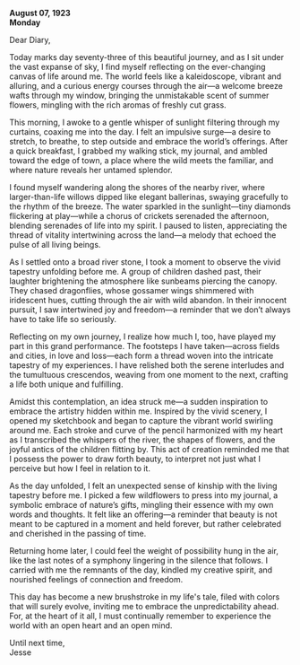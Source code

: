 
**August 07, 1923**  
**Monday**  

Dear Diary,

Today marks day seventy-three of this beautiful journey, and as I sit under the vast expanse of sky, I find myself reflecting on the ever-changing canvas of life around me. The world feels like a kaleidoscope, vibrant and alluring, and a curious energy courses through the air—a welcome breeze wafts through my window, bringing the unmistakable scent of summer flowers, mingling with the rich aromas of freshly cut grass.

This morning, I awoke to a gentle whisper of sunlight filtering through my curtains, coaxing me into the day. I felt an impulsive surge—a desire to stretch, to breathe, to step outside and embrace the world’s offerings. After a quick breakfast, I grabbed my walking stick, my journal, and ambled toward the edge of town, a place where the wild meets the familiar, and where nature reveals her untamed splendor.

I found myself wandering along the shores of the nearby river, where larger-than-life willows dipped like elegant ballerinas, swaying gracefully to the rhythm of the breeze. The water sparkled in the sunlight—tiny diamonds flickering at play—while a chorus of crickets serenaded the afternoon, blending serenades of life into my spirit. I paused to listen, appreciating the thread of vitality intertwining across the land—a melody that echoed the pulse of all living beings.

As I settled onto a broad river stone, I took a moment to observe the vivid tapestry unfolding before me. A group of children dashed past, their laughter brightening the atmosphere like sunbeams piercing the canopy. They chased dragonflies, whose gossamer wings shimmered with iridescent hues, cutting through the air with wild abandon. In their innocent pursuit, I saw intertwined joy and freedom—a reminder that we don’t always have to take life so seriously.

Reflecting on my own journey, I realize how much I, too, have played my part in this grand performance. The footsteps I have taken—across fields and cities, in love and loss—each form a thread woven into the intricate tapestry of my experiences. I have relished both the serene interludes and the tumultuous crescendos, weaving from one moment to the next, crafting a life both unique and fulfilling.

Amidst this contemplation, an idea struck me—a sudden inspiration to embrace the artistry hidden within me. Inspired by the vivid scenery, I opened my sketchbook and began to capture the vibrant world swirling around me. Each stroke and curve of the pencil harmonized with my heart as I transcribed the whispers of the river, the shapes of flowers, and the joyful antics of the children flitting by. This act of creation reminded me that I possess the power to draw forth beauty, to interpret not just what I perceive but how I feel in relation to it.

As the day unfolded, I felt an unexpected sense of kinship with the living tapestry before me. I picked a few wildflowers to press into my journal, a symbolic embrace of nature’s gifts, mingling their essence with my own words and thoughts. It felt like an offering—a reminder that beauty is not meant to be captured in a moment and held forever, but rather celebrated and cherished in the passing of time.

Returning home later, I could feel the weight of possibility hung in the air, like the last notes of a symphony lingering in the silence that follows. I carried with me the remnants of the day, kindled my creative spirit, and nourished feelings of connection and freedom. 

This day has become a new brushstroke in my life's tale, filed with colors that will surely evolve, inviting me to embrace the unpredictability ahead. For, at the heart of it all, I must continually remember to experience the world with an open heart and an open mind.  

Until next time,  
Jesse
